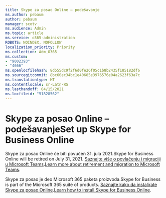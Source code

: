 ```yaml
---
title: Skype za posao Online – podešavanje
ms.author: pebaum
author: pebaum
manager: scotv
ms.audience: Admin
ms.topic: article
ms.service: o365-administration
ROBOTS: NOINDEX, NOFOLLOW
localization_priority: Priority
ms.collection: Adm_O365
ms.custom:
- "9002393"
- "4666"
ms.openlocfilehash: 8d555dc9f2f6d0fe26f05c1b8b2435f185182df6
ms.sourcegitcommit: 8bc60ec34bc1e40685e3976576e04a2623f63a7c
ms.translationtype: HT
ms.contentlocale: sr-Latn-RS
ms.lasthandoff: 04/15/2021
ms.locfileid: "51828562"
---
```

# <a name="set-up-skype-for-business-online"></a><span data-ttu-id="fa5e1-102">Skype za posao Online – podešavanje</span><span class="sxs-lookup"><span data-stu-id="fa5e1-102">Set up Skype for Business Online</span></span>

<span data-ttu-id="fa5e1-103">Skype za posao Online će biti povučen 31. jula 2021.</span><span class="sxs-lookup"><span data-stu-id="fa5e1-103">Skype for Business Online will be retired on July 31, 2021.</span></span> <span data-ttu-id="fa5e1-104">[Saznajte više o povlačenju i migraciji u Microsoft Teams](https://docs.microsoft.com/microsoftteams/skype-for-business-online-retirement).</span><span class="sxs-lookup"><span data-stu-id="fa5e1-104">[Learn more about retirement and migration to Microsoft Teams](https://docs.microsoft.com/microsoftteams/skype-for-business-online-retirement).</span></span>

<span data-ttu-id="fa5e1-105">Skype za posao je deo Microsoft 365 paketa proizvoda.</span><span class="sxs-lookup"><span data-stu-id="fa5e1-105">Skype for Business is part of the Microsoft 365 suite of products.</span></span> <span data-ttu-id="fa5e1-106">[Saznajte kako da instalirate Skype za posao Online](https://support.office.com/article/Install-Skype-for-Business-Online-8a618bc4-3fc8-4d5f-9d62-cf93a0494800).</span><span class="sxs-lookup"><span data-stu-id="fa5e1-106">[Learn how to install Skype for Business Online](https://support.office.com/article/Install-Skype-for-Business-Online-8a618bc4-3fc8-4d5f-9d62-cf93a0494800).</span></span>
